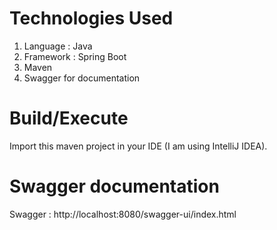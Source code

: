 # Technologies Used

1. Language : Java
2. Framework : Spring Boot
3. Maven
4. Swagger for documentation

# Build/Execute

Import this maven project in your IDE (I am using IntelliJ IDEA).

# Swagger documentation

Swagger : http://localhost:8080/swagger-ui/index.html
